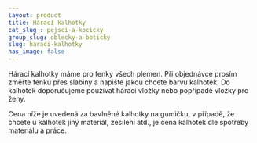 ```yaml
---
layout: product
title: Hárací kalhotky
cat_slug : pejsci-a-kocicky
group_slug: oblecky-a-boticky
slug: haraci-kalhotky
has_image: false
---
```


Hárací kalhotky máme pro fenky všech plemen. Při objednávce prosím změřte fenku přes slabiny a napište jakou chcete barvu kalhotek. Do kalhotek doporučujeme používat hárací vložky nebo popřípadě vložky pro ženy.

Cena níže je uvedená za bavlněné kalhotky na gumičku, v případě, že chcete u kalhotek jiný materiál, zesílení atd., je cena kalhotek dle spotřeby materiálu a práce.

